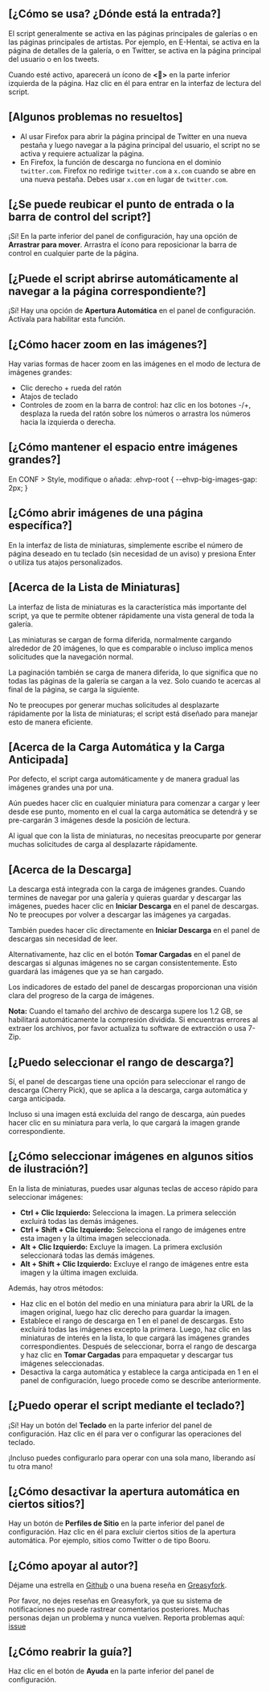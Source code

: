 ## [¿Cómo se usa? ¿Dónde está la entrada?]

El script generalmente se activa en las páginas principales de galerías o en las páginas principales de artistas. Por ejemplo, en E-Hentai, se activa en la página de detalles de la galería, o en Twitter, se activa en la página principal del usuario o en los tweets.

Cuando esté activo, aparecerá un ícono de **<🎑>** en la parte inferior izquierda de la página. Haz clic en él para entrar en la interfaz de lectura del script.

## [Algunos problemas no resueltos]

- Al usar Firefox para abrir la página principal de Twitter en una nueva pestaña y luego navegar a la página principal del usuario, el script no se activa y requiere actualizar la página.
- En Firefox, la función de descarga no funciona en el dominio `twitter.com`. Firefox no redirige `twitter.com` a `x.com` cuando se abre en una nueva pestaña. Debes usar `x.com` en lugar de `twitter.com`.

## [¿Se puede reubicar el punto de entrada o la barra de control del script?]

¡Sí! En la parte inferior del panel de configuración, hay una opción de **Arrastrar para mover**. Arrastra el ícono para reposicionar la barra de control en cualquier parte de la página.

## [¿Puede el script abrirse automáticamente al navegar a la página correspondiente?]

¡Sí! Hay una opción de **Apertura Automática** en el panel de configuración. Actívala para habilitar esta función.

## [¿Cómo hacer zoom en las imágenes?]

Hay varias formas de hacer zoom en las imágenes en el modo de lectura de imágenes grandes:

- Clic derecho + rueda del ratón
- Atajos de teclado
- Controles de zoom en la barra de control: haz clic en los botones -/+, desplaza la rueda del ratón sobre los números o arrastra los números hacia la izquierda o derecha.

## [¿Cómo mantener el espacio entre imágenes grandes?]
En CONF > Style, modifique o añada: .ehvp-root { --ehvp-big-images-gap: 2px; }

## [¿Cómo abrir imágenes de una página específica?]

En la interfaz de lista de miniaturas, simplemente escribe el número de página deseado en tu teclado (sin necesidad de un aviso) y presiona Enter o utiliza tus atajos personalizados.

## [Acerca de la Lista de Miniaturas]

La interfaz de lista de miniaturas es la característica más importante del script, ya que te permite obtener rápidamente una vista general de toda la galería.

Las miniaturas se cargan de forma diferida, normalmente cargando alrededor de 20 imágenes, lo que es comparable o incluso implica menos solicitudes que la navegación normal.

La paginación también se carga de manera diferida, lo que significa que no todas las páginas de la galería se cargan a la vez. Solo cuando te acercas al final de la página, se carga la siguiente.

No te preocupes por generar muchas solicitudes al desplazarte rápidamente por la lista de miniaturas; el script está diseñado para manejar esto de manera eficiente.

## [Acerca de la Carga Automática y la Carga Anticipada]

Por defecto, el script carga automáticamente y de manera gradual las imágenes grandes una por una.

Aún puedes hacer clic en cualquier miniatura para comenzar a cargar y leer desde ese punto, momento en el cual la carga automática se detendrá y se pre-cargarán 3 imágenes desde la posición de lectura.

Al igual que con la lista de miniaturas, no necesitas preocuparte por generar muchas solicitudes de carga al desplazarte rápidamente.

## [Acerca de la Descarga]

La descarga está integrada con la carga de imágenes grandes. Cuando termines de navegar por una galería y quieras guardar y descargar las imágenes, puedes hacer clic en **Iniciar Descarga** en el panel de descargas. No te preocupes por volver a descargar las imágenes ya cargadas.

También puedes hacer clic directamente en **Iniciar Descarga** en el panel de descargas sin necesidad de leer.

Alternativamente, haz clic en el botón **Tomar Cargadas** en el panel de descargas si algunas imágenes no se cargan consistentemente. Esto guardará las imágenes que ya se han cargado.

Los indicadores de estado del panel de descargas proporcionan una visión clara del progreso de la carga de imágenes.

**Nota:** Cuando el tamaño del archivo de descarga supere los 1.2 GB, se habilitará automáticamente la compresión dividida. Si encuentras errores al extraer los archivos, por favor actualiza tu software de extracción o usa 7-Zip.

## [¿Puedo seleccionar el rango de descarga?]

Sí, el panel de descargas tiene una opción para seleccionar el rango de descarga (Cherry Pick), que se aplica a la descarga, carga automática y carga anticipada.

Incluso si una imagen está excluida del rango de descarga, aún puedes hacer clic en su miniatura para verla, lo que cargará la imagen grande correspondiente.

## [¿Cómo seleccionar imágenes en algunos sitios de ilustración?]

En la lista de miniaturas, puedes usar algunas teclas de acceso rápido para seleccionar imágenes:

- **Ctrl + Clic Izquierdo:** Selecciona la imagen. La primera selección excluirá todas las demás imágenes.
- **Ctrl + Shift + Clic Izquierdo:** Selecciona el rango de imágenes entre esta imagen y la última imagen seleccionada.
- **Alt + Clic Izquierdo:** Excluye la imagen. La primera exclusión seleccionará todas las demás imágenes.
- **Alt + Shift + Clic Izquierdo:** Excluye el rango de imágenes entre esta imagen y la última imagen excluida.

Además, hay otros métodos:

- Haz clic en el botón del medio en una miniatura para abrir la URL de la imagen original, luego haz clic derecho para guardar la imagen.
- Establece el rango de descarga en 1 en el panel de descargas. Esto excluirá todas las imágenes excepto la primera. Luego, haz clic en las miniaturas de interés en la lista, lo que cargará las imágenes grandes correspondientes. Después de seleccionar, borra el rango de descarga y haz clic en **Tomar Cargadas** para empaquetar y descargar tus imágenes seleccionadas.
- Desactiva la carga automática y establece la carga anticipada en 1 en el panel de configuración, luego procede como se describe anteriormente.

## [¿Puedo operar el script mediante el teclado?]

¡Sí! Hay un botón del **Teclado** en la parte inferior del panel de configuración. Haz clic en él para ver o configurar las operaciones del teclado.

¡Incluso puedes configurarlo para operar con una sola mano, liberando así tu otra mano!

## [¿Cómo desactivar la apertura automática en ciertos sitios?]

Hay un botón de **Perfiles de Sitio** en la parte inferior del panel de configuración. Haz clic en él para excluir ciertos sitios de la apertura automática. Por ejemplo, sitios como Twitter o de tipo Booru.

## [¿Cómo apoyar al autor?]

Déjame una estrella en [Github](https://github.com/MapoMagpie/eh-view-enhance) o una buena reseña en [Greasyfork](https://greasyfork.org/scripts/397848-e-hentai-view-enhance).

Por favor, no dejes reseñas en Greasyfork, ya que su sistema de notificaciones no puede rastrear comentarios posteriores. Muchas personas dejan un problema y nunca vuelven.
Reporta problemas aquí: [issue](https://github.com/MapoMagpie/eh-view-enhance/issues)

## [¿Cómo reabrir la guía?]

Haz clic en el botón de **Ayuda** en la parte inferior del panel de configuración.
